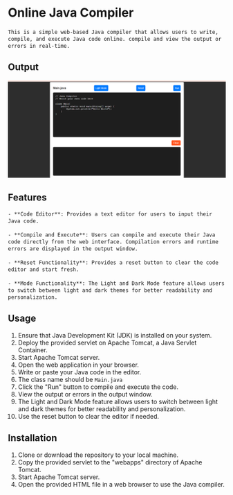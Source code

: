 # Online Java Compiler 
	This is a simple web-based Java compiler that allows users to write, compile, and execute Java code online. compile and view the output or errors in real-time.

## Output
![image](output.png)

## Features

	- **Code Editor**: Provides a text editor for users to input their Java code.
	
	- **Compile and Execute**: Users can compile and execute their Java code directly from the web interface. Compilation errors and runtime errors are displayed in the output window.
	
	- **Reset Functionality**: Provides a reset button to clear the code editor and start fresh.
	
	- **Mode Functionality**: The Light and Dark Mode feature allows users to switch between light and dark themes for better readability and personalization.
	
	
	
## Usage

1. Ensure that Java Development Kit (JDK) is installed on your system.
2. Deploy the provided servlet on Apache Tomcat, a Java Servlet Container.
3. Start Apache Tomcat server.
4. Open the web application in your browser.
5. Write or paste your Java code in the editor.
6. The class name should be `Main.java`
7. Click the "Run" button to compile and execute the code.
8. View the output or errors in the output window.
9. The Light and Dark Mode feature allows users to switch between light and dark themes for better readability and personalization.
10. Use the reset button to clear the editor if needed.

## Installation

1. Clone or download the repository to your local machine.
2. Copy the provided servlet to the "webapps" directory of Apache Tomcat.
3. Start Apache Tomcat server.
4. Open the provided HTML file in a web browser to use the Java compiler.
